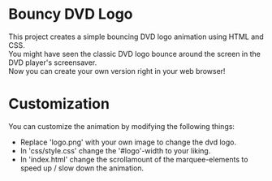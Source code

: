# Bouncy DVD Logo
This project creates a simple bouncing DVD logo animation using HTML and CSS.<br>
You might have seen the classic DVD logo bounce around the screen in the DVD player's screensaver.<br>
Now you can create your own version right in your web browser!

# Customization
You can customize the animation by modifying the following things:
* Replace 'logo.png' with your own image to change the dvd logo.
* In 'css/style.css' change the '#logo'-width to your liking.
* In 'index.html' change the scrollamount of the marquee-elements to speed up / slow down the animation.
